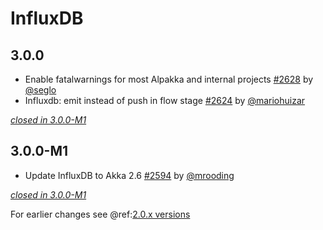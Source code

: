 # InfluxDB

## 3.0.0

- Enable fatalwarnings for most Alpakka and internal projects [#2628](https://github.com/akka/alpakka/issues/2628) by [@seglo](https://github.com/seglo)
- Influxdb: emit instead of push in flow stage [#2624](https://github.com/akka/alpakka/issues/2624) by [@mariohuizar](https://github.com/mariohuizar)

[*closed in 3.0.0-M1*](https://github.com/akka/alpakka/issues?q=is%3Aclosed+milestone%3A3.0.0+label%3Ap%3Ainfluxdb)

## 3.0.0-M1

- Update InfluxDB to Akka 2.6 [#2594](https://github.com/akka/alpakka/issues/2594) by [@mrooding](https://github.com/mrooding)

[*closed in 3.0.0-M1*](https://github.com/akka/alpakka/issues?q=is%3Aclosed+milestone%3A3.0.0-M1+label%3Ap%3Ainfluxdb)

For earlier changes see @ref:[2.0.x versions](../2.0.x/influxdb.md)
